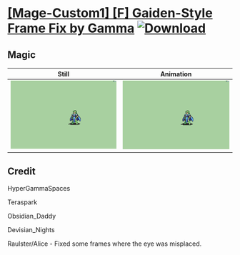 # [\[Mage-Custom1\] \[F\] Gaiden-Style Frame Fix by Gamma](./) [![Download](https://img.shields.io/badge/Download--red?style=social&logo=github)](https://minhaskamal.github.io/DownGit/#/home?url=https://github.com/Klokinator/FE-Repo/tree/main/Battle%20Animations%2FMagi%20-%20Nature-Type%2F%5BMage-Custom1%5D%20%5BF%5D%20Gaiden-Style%20Frame%20Fix%20by%20Gamma%2F6.%20Magic)

## Magic

| Still | Animation |
| :---: | :-------: |
| ![Magic still](./Magic_000.png) | ![Magic](./Magic.gif) |

## Credit

HyperGammaSpaces

Teraspark

Obsidian_Daddy

Devisian_Nights

Raulster/Alice - Fixed some frames where the eye was misplaced.
